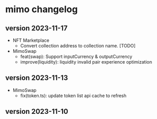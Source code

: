 # mimo changelog

## version 2023-11-17
- NFT Marketplace
    - Convert collection address to collection name. [TODO]
- MimoSwap
    - feat(swap): Support inputCurrency & outputCurrency
    - improve(liquidity): liquidity invalid pair experience optimization
## version 2023-11-13
- MimoSwap 
  - fix(token.ts): update token list api cache to refresh
## version 2023-11-10
